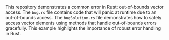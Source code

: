 This repository demonstrates a common error in Rust: out-of-bounds vector access. The `bug.rs` file contains code that will panic at runtime due to an out-of-bounds access.  The `bugSolution.rs` file demonstrates how to safely access vector elements using methods that handle out-of-bounds errors gracefully.  This example highlights the importance of robust error handling in Rust.
